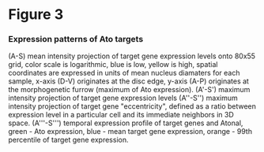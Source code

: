 # Figure 3
### Expression patterns of Ato targets

(A-S) mean intensity projection of target gene expression levels onto 80x55 grid, color scale is logarithmic, blue is low, yellow is high, spatial coordinates are expressed in units of mean nucleus diamaters for each sample, x-axis (D-V) originates at the disc edge, y-axis (A-P) originates at the morphogenetic furrow (maximum of Ato expression). (A'-S') maximum intensity projection of target gene expression levels (A''-S'') maximum intensity projection of target gene "eccentricity", defined as a ratio between expression level in a particular cell and its immediate neighbors in 3D space. (A'''-S''') temporal expression profile of target genes and Atonal, green - Ato expression, blue - mean target gene expression, orange - 99th percentile of target gene expression.
